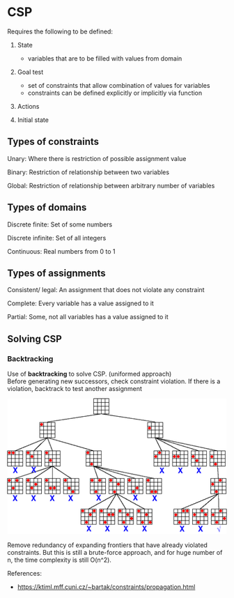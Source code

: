 # CSP

Requires the following to be defined:

1. State
    - variables that are to be filled with values from domain

2. Goal test
    - set of constraints that allow combination of values for variables
    - constraints can be defined explicitly or implicitly via function

3. Actions

4. Initial state

## Types of constraints

Unary: Where there is restriction of possible assignment value

Binary: Restriction of relationship between two variables

Global: Restriction of relationship between arbitrary number of variables

## Types of domains

Discrete finite: Set of some numbers

Discrete infinite: Set of all integers

Continuous: Real numbers from 0 to 1

## Types of assignments

Consistent/ legal: An assignment that does not violate any constraint

Complete: Every variable has a value assigned to it

Partial: Some, not all variables has a value assigned to it

## Solving CSP

### Backtracking

Use of **backtracking** to solve CSP. (uniformed approach)  
Before generating new successors, check constraint violation. If there is a violation, backtrack to test another assignment

![n queen backtracking](backtrack.gif)

Remove redundancy of expanding frontiers that have already violated constraints. But this is still a brute-force approach, and for huge number of n, the time complexity is still O(n^2).

References:

- <https://ktiml.mff.cuni.cz/~bartak/constraints/propagation.html>
